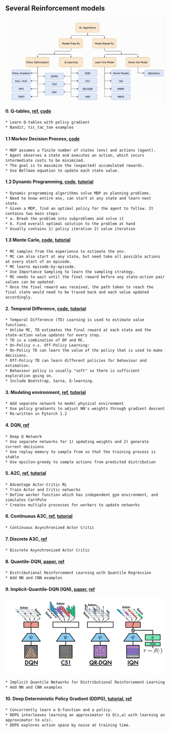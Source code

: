 ## Several Reinforcement models
![rl_methods](/pics/rl.png)
#### 0. Q-tables, [ref](https://github.com/awjuliani/DeepRL-Agents/blob/master/Q-Table.ipynb), [code](https://github.com/ShangtongZhang/reinforcement-learning-an-introduction/blob/master/chapter01/tic_tac_toe.py)
    * Learn Q-tables with policy gradient
    * Bandit, tic_tac_toe examples
 
#### 1.1 Markov Decision Process, [code](https://github.com/ShangtongZhang/reinforcement-learning-an-introduction/blob/master/chapter03/grid_world.py)
    * MDP assumes a finite number of states (env) and actions (agent). 
    * Agent observes a state and executes an action, which incurs intermediate costs to be minimized.
    * The goal is to maximize the (expected) accumulated rewards.
    * Use Bellman equation to update each state value.
    
#### 1.2 Dynamic Programming, [code](https://github.com/ShangtongZhang/reinforcement-learning-an-introduction/tree/master/chapter04), [tutorial](https://www.analyticsvidhya.com/blog/2018/09/reinforcement-learning-model-based-planning-dynamic-programming/)    
    * Dynamic programming algorithms solve MDP as planning problems. 
    * Need to know entire env, can start at any state and learn next state.
    * Given a MDP, find an optimal policy for the agent to follow. It contains two main steps:
    * a. Break the problem into subproblems and solve it
    * b. Find overall optimal solution to the problem at hand
    * Usually contains 1) policy iteration 2) value iteration
    
#### 1.3 Monte Carlo, [code](https://github.com/ShangtongZhang/reinforcement-learning-an-introduction/blob/master/chapter05/blackjack.py), [tutorial](https://oneraynyday.github.io/ml/2018/05/24/Reinforcement-Learning-Monte-Carlo/)    
    * MC samples from the experience to estimate the env.
    * MC can also start at any state, but need take all possible actions at every start of an episode.
    * MC learns episode-by-episode.
    * Use Importance Sampling to learn the sampling strategy.
    * MC needs to wait until the final reward before any state-action pair values can be updated.
    * Once the final reward was received, the path taken to reach the final state would need to be traced back and each value updated accordingly.

#### 2. Temporal Difference, [code](https://github.com/ShangtongZhang/reinforcement-learning-an-introduction/tree/master/chapter06), [tutorial](https://www.cse.unsw.edu.au/~cs9417ml/RL1/tdlearning.html)
    * Temporal Difference (TD) Learning is used to estimate value functions. 
    * Unlike MC, TD estimates the final reward at each state and the state-action value updates for every step. 
    * TD is a combination of DP and MC.
    * On-Policy v.s. Off-Policy Learning:
    * On-Policy TD can learn the value of the policy that is used to make decisions. 
    * Off-Policy TD can learn different policies for behaviour and estimation. 
    * Behaviour policy is usually "soft" so there is sufficient exploration going on.
    * Include Bootstrap, Sarsa, Q-learning.
    
#### 3. Modeling environment, [ref](https://github.com/awjuliani/DeepRL-Agents/blob/master/Model-Network.ipynb), [tutorial](https://medium.com/@awjuliani/simple-reinforcement-learning-with-tensorflow-part-3-model-based-rl-9a6fe0cce99)
    * Add separate network to model physical environment
    * Use policy gradients to adjust NN's weights through gradient descent
    * Re-written in Pytorch 1.2
    
#### 4. DQN, [ref](https://github.com/seungeunrho/minimalRL/blob/master/a2c.py)
    * Deep Q Network
    * Use separate networks for 1) updating weights and 2) generate current decisions
    * Use replay memory to sample from so that the training process is stable
    * Use epsilon-greedy to sample actions from predicted distribution

#### 5. A2C, [ref](https://github.com/MorvanZhou/PyTorch-Tutorial/blob/master/tutorial-contents/405_DQN_Reinforcement_learning.py), [tutorial](https://www.freecodecamp.org/news/an-intro-to-advantage-actor-critic-methods-lets-play-sonic-the-hedgehog-86d6240171d/)
    * Advantage Actor-Critic RL
    * Train Actor and Critic networks
    * Define worker function which has independent gym environment, and simulates CartPole
    * Creates multiple processes for workers to update networks
    
#### 6. Continuous A3C, [ref](https://github.com/MorvanZhou/pytorch-A3C/blob/master/continuous_A3C.py), [tutorial](https://medium.com/emergent-future/simple-reinforcement-learning-with-tensorflow-part-8-asynchronous-actor-critic-agents-a3c-c88f72a5e9f2)
    * Continuous Asynchronized Actor Critic

#### 7. Discrete A3C, [ref](https://github.com/MorvanZhou/pytorch-A3C/blob/master/discrete_A3C.py)
    * Discrete Asynchronized Actor Critic
    
#### 8. Quantile-DQN, [paper](https://arxiv.org/pdf/1710.10044.pdf), [ref](https://github.com/senya-ashukha/quantile-regression-dqn-pytorch)
    * Distributional Reinforcement Learning with Quantile Regression
    * Add NN and CNN examples
    
#### 9. Implicit-Quantile-DQN (IQN), [paper](https://arxiv.org/pdf/1806.06923.pdf), [ref](https://github.com/sjYoondeltar/myRL_example)
  ![Network](/pics/iqn.png)
  
    * Implicit Quantile Networks for Distributional Reinforcement Learning
    * Add NN and CNN examples
    
#### 10. Deep Deterministic Policy Gradient (DDPG), [tutorial](https://spinningup.openai.com/en/latest/algorithms/ddpg.html), [ref](https://github.com/seungeunrho/minimalRL/blob/master/ddpg.py)  
    * Concurrently learn a Q-function and a policy. 
    * DDPG interleaves learning an approximator to Q(s,a) with learning an approximator to a(s).
    * DDPG explores action space by noise at training time.